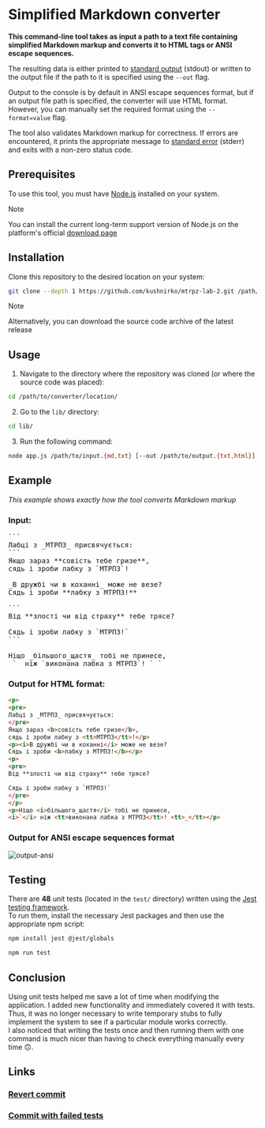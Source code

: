 # Simplified Markdown converter

**This command-line tool takes as input a path to a text file containing simplified Markdown markup and converts it to HTML tags or ANSI escape sequences.**

The resulting data is either printed to [standard output](https://en.wikipedia.org/wiki/Standard_streams) (stdout) or written to the output file if the path to it is specified using the `--out` flag.

Output to the console is by default in ANSI escape sequences format, but if an output file path is specified, the converter will use HTML format. However, you can manually set the required format using the `--format=value` flag.

The tool also validates Markdown markup for correctness. If errors are encountered, it prints the appropriate message to [standard error](https://en.wikipedia.org/wiki/Standard_streams) (stderr) and exits with a non-zero status code.

## Prerequisites

To use this tool, you must have [Node.js](https://nodejs.org/en) installed on your system.

> [!NOTE]
> You can install the current long-term support version of Node.js on the platform's official [download page](https://nodejs.org/en/download)

## Installation

Clone this repository to the desired location on your system:

```bash
git clone --depth 1 https://github.com/kushnirko/mtrpz-lab-2.git /path/to/desired/location/
```

> [!NOTE]
> Alternatively, you can download the source code archive of the latest release

## Usage

1. Navigate to the directory where the repository was cloned (or where the source code was placed):
  
```bash
cd /path/to/converter/location/
```

2. Go to the `lib/` directory:

```bash
cd lib/
```

3. Run the following command:

```bash
node app.js /path/to/input.{md,txt} [--out /path/to/output.{txt,html}] [--format={ansi,html}]
```

## Example

_This example shows exactly how the tool converts Markdown markup_

### Input:

<pre>
```
Лабці з _МТРПЗ_ присвячується:
```
Якщо зараз **совість тебе гризе**,
сядь і зроби лабку з `МТРПЗ`!

_В дружбі чи в коханні_ може не везе?
Сядь і зроби **лабку з МТРПЗ!**

```
Від **злості чи від страху** тебе трясе?

Сядь і зроби лабку з `МТРПЗ!`
```

Ніщо _більшого_щастя_ тобі не принесе,
_`_ ніж `виконана лабка з МТРПЗ`! `_`
</pre>

### Output for HTML format:

```html
<p>
<pre>
Лабці з _МТРПЗ_ присвячується:
</pre>
Якщо зараз <b>совість тебе гризе</b>,
сядь і зроби лабку з <tt>МТРПЗ</tt>!</p>
<p><i>В дружбі чи в коханні</i> може не везе?
Сядь і зроби <b>лабку з МТРПЗ!</b></p>
<p>
<pre>
Від **злості чи від страху** тебе трясе?

Сядь і зроби лабку з `МТРПЗ!`
</pre>
</p>
<p>Ніщо <i>більшого_щастя</i> тобі не принесе,
<i>`</i> ніж <tt>виконана лабка з МТРПЗ</tt>! <tt>_</tt></p>
```

### Output for ANSI escape sequences format

![output-ansi](https://github.com/kushnirko/mtrpz-lab-2/assets/115948037/7bd1b3e3-288a-403d-b0c1-eb46595b3dd7)

## Testing

There are **48** unit tests (located in the `test/` directory) written using the [Jest testing framework](https://jestjs.io). \
To run them, install the necessary Jest packages and then use the appropriate npm script:

```bash
npm install jest @jest/globals
```

```bash
npm run test
```

## Conclusion

Using unit tests helped me save a lot of time when modifying the application. I added new functionality and immediately covered it with tests. Thus, it was no longer necessary to write temporary stubs to fully implement the system to see if a particular module works correctly. \
I also noticed that writing the tests once and then running them with one command is much nicer than having to check everything manually every time 🙃.

## Links

### [Revert commit](https://github.com/kushnirko/mtrpz-lab-2/commit/158f8c555173593e06cc947b5985a66dbacfe514)

### [Commit with failed tests](https://github.com/kushnirko/mtrpz-lab-2/commit/0b727832a48600496eb77a0fe5d5db486c2e1cdb)
